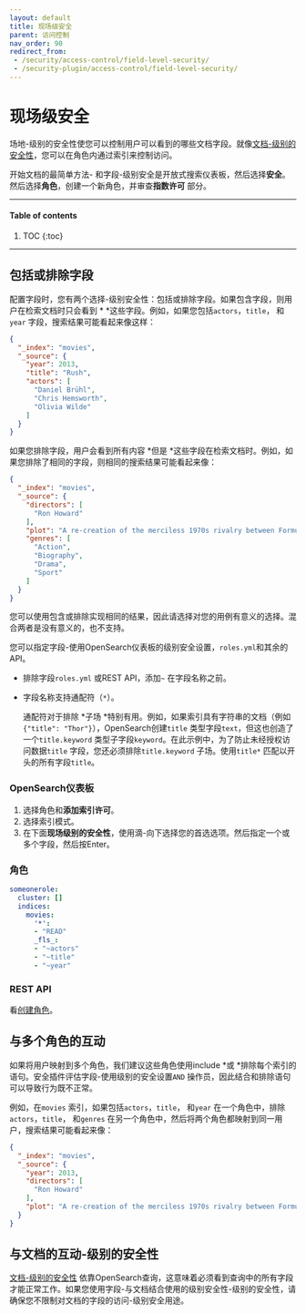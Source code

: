 ```yaml
---
layout: default
title: 现场级安全
parent: 访问控制
nav_order: 90
redirect_from:
 - /security/access-control/field-level-security/
 - /security-plugin/access-control/field-level-security/
---
```


# 现场级安全

场地-级别的安全性使您可以控制用户可以看到的哪些文档字段。就像[文档-级别的安全性]({{site.url}}{{site.baseurl}}/security/access-control/document-level-security/)，您可以在角色内通过索引来控制访问。

开始文档的最简单方法- 和字段-级别安全是开放式搜索仪表板，然后选择**安全**。然后选择**角色**，创建一个新角色，并审查**指数许可** 部分。

---

#### Table of contents
1. TOC
{:toc}


---

## 包括或排除字段

配置字段时，您有两个选择-级别安全性：包括或排除字段。如果包含字段，则用户在检索文档时只会看到 * *这些字段。例如，如果您包括`actors`，`title`， 和`year` 字段，搜索结果可能看起来像这样：

```json
{
  "_index": "movies",
  "_source": {
    "year": 2013,
    "title": "Rush",
    "actors": [
      "Daniel Brühl",
      "Chris Hemsworth",
      "Olivia Wilde"
    ]
  }
}
```

如果您排除字段，用户会看到所有内容 *但是 *这些字段在检索文档时。例如，如果您排除了相同的字段，则相同的搜索结果可能看起来像：

```json
{
  "_index": "movies",
  "_source": {
    "directors": [
      "Ron Howard"
    ],
    "plot": "A re-creation of the merciless 1970s rivalry between Formula One rivals James Hunt and Niki Lauda.",
    "genres": [
      "Action",
      "Biography",
      "Drama",
      "Sport"
    ]
  }
}
```

您可以使用包含或排除实现相同的结果，因此请选择对您的用例有意义的选择。混合两者是没有意义的，也不支持。

您可以指定字段-使用OpenSearch仪表板的级别安全设置，`roles.yml`和其余的API。

- 排除字段`roles.yml` 或REST API，添加`~` 在字段名称之前。
- 字段名称支持通配符（`*`）。

  通配符对于排除 *子场 *特别有用。例如，如果索引具有字符串的文档（例如`{"title": "Thor"}`），OpenSearch创建`title` 类型字段`text`，但这也创造了一个`title.keyword` 类型子字段`keyword`。在此示例中，为了防止未经授权访问数据`title` 字段，您还必须排除`title.keyword` 子场。使用`title*` 匹配以开头的所有字段`title`。


### OpenSearch仪表板

1. 选择角色和**添加索引许可**。
1. 选择索引模式。
1. 在下面**现场级别的安全性**，使用滴-向下选择您的首选选项。然后指定一个或多个字段，然后按Enter。


### 角色

```yml
someonerole:
  cluster: []
  indices:
    movies:
      '*':
      - "READ"
      _fls_:
      - "~actors"
      - "~title"
      - "~year"
```

### REST API

看[创建角色]({{site.url}}{{site.baseurl}}/security/access-control/api/#create-role)。


## 与多个角色的互动

如果将用户映射到多个角色，我们建议这些角色使用include *或 *排除每个索引的语句。安全插件评估字段-使用级别的安全设置`AND` 操作员，因此结合和排除语句可以导致行为既不正常。

例如，在`movies` 索引，如果包括`actors`，`title`， 和`year` 在一个角色中，排除`actors`，`title`， 和`genres` 在另一个角色中，然后将两个角色都映射到同一用户，搜索结果可能看起来像：

```json
{
  "_index": "movies",
  "_source": {
    "year": 2013,
    "directors": [
      "Ron Howard"
    ],
    "plot": "A re-creation of the merciless 1970s rivalry between Formula One rivals James Hunt and Niki Lauda."
  }
}
```


## 与文档的互动-级别的安全性

[文档-级别的安全性]({{site.url}}{{site.baseurl}}/security/access-control/document-level-security/) 依靠OpenSearch查询，这意味着必须看到查询中的所有字段才能正常工作。如果您使用字段-与文档结合使用的级别安全性-级别的安全性，请确保您不限制对文档的字段的访问-级别安全用途。

